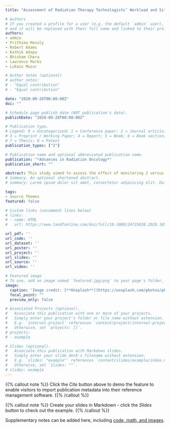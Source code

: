 ```yaml
---
title: "Assessment of Radiation Therapy Technologists’ Workload and Situation Awareness: Monitoring 2 Versus 3 Collocated Display Monitors"

# Authors
# If you created a profile for a user (e.g. the default `admin` user), write the username (folder name) here 
# and it will be replaced with their full name and linked to their profile.
authors:
- admin
- Prithima Mosaly
- Robert Adams
- Kathik Adapa
- Bhisham Chera
- Lawrence Marks
- Lukasz Mazur

# Author notes (optional)
# author_notes:
# - "Equal contribution"
# - "Equal contribution"

date: "2020-09-28T00:00:00Z" 
doi: ""

# Schedule page publish date (NOT publication's date).
publishDate: "2020-09-28T00:00:00Z"

# Publication type.
# Legend: 0 = Uncategorized; 1 = Conference paper; 2 = Journal article;
# 3 = Preprint / Working Paper; 4 = Report; 5 = Book; 6 = Book section;
# 7 = Thesis; 8 = Patent
publication_types: ["2"]

# Publication name and optional abbreviated publication name.
publication: "*Advances in Radiation Oncology*"
publication_short: ""

abstract: This study aimed to assess the effect of monitoring 2 versus 3 collocated displays on radiation therapist technologists’ (RTTs) workload (WL) and situation awareness (SA) during routine treatment delivery tasks. Seven RTTs completed 4 simulated treatment delivery scenarios (2 scenarios per experimental condition; 2 vs 3 collocated displays) in a within-subject experiment. WL was subjectively measured using the National Aeronautics and Space Administration (NASA) Task Load Index, and objectively measured using eye activity measures. SA was subjectively measured using the SA rating technique, and objectively measured using the SA global assessment technique. Two-tailed paired t tests were conducted to test for differences in means when parametric assumptions were satisfied, otherwise Wilcoxon signed-rank tests were conducted. A .05 level of significance was applied to all statistical tests. No statistically and clinically significant differences were observed between monitoring 2 versus 3 monitors on eye tracking measures, NASA Task Load Index, SA rating technique, and SA global assessment technique scores. Our preliminary findings suggest that monitoring 3 collocated displays by 1 RTT does not impact WL and SA compared with monitoring 2 collocated displays. Only 2 of many possible configurations were investigated. If institutions removed the 3rd display based on the results of this study, there could be unforeseen error(s) if that display helped in situations not assessed in this study.
# Summary. An optional shortened abstract.
# summary: Lorem ipsum dolor sit amet, consectetur adipiscing elit. Duis posuere tellus ac convallis placerat. Proin tincidunt magna sed ex sollicitudin condimentum.

tags:
- Source Themes
featured: false

# Custom links (uncomment lines below)
# links:
# - name: HTML
#   url: https://www.tandfonline.com/doi/full/10.1080/24725838.2020.1855272?casa_token=168ZfRqGyj0AAAAA%3Ah0JV_DKzCQSRIgJwncol0jZkudpPmXXu6UZ7U12LUrVK6Pn-c61JtH5dCtYw1alGA2rlIsnr1sBFbQ

url_pdf: ''
url_code: ''
url_dataset: ''
url_poster: ''
url_project: ''
url_slides: ''
url_source: ''
url_video: ''

# Featured image
# To use, add an image named `featured.jpg/png` to your page's folder. 
image:
  caption: 'Image credit: [**Unsplash**](https://unsplash.com/photos/pLCdAaMFLTE)'
  focal_point: ""
  preview_only: false

# Associated Projects (optional).
#   Associate this publication with one or more of your projects.
#   Simply enter your project's folder or file name without extension.
#   E.g. `internal-project` references `content/project/internal-project/index.md`.
#   Otherwise, set `projects: []`.
# projects:
# - example

# Slides (optional).
#   Associate this publication with Markdown slides.
#   Simply enter your slide deck's filename without extension.
#   E.g. `slides: "example"` references `content/slides/example/index.md`.
#   Otherwise, set `slides: ""`.
# slides: example
---
```


{{% callout note %}}
Click the *Cite* button above to demo the feature to enable visitors to import publication metadata into their reference management software.
{{% /callout %}}

{{% callout note %}}
Create your slides in Markdown - click the *Slides* button to check out the example.
{{% /callout %}}

Supplementary notes can be added here, including [code, math, and images](https://wowchemy.com/docs/writing-markdown-latex/).
